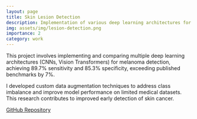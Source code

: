 ```yaml
---
layout: page
title: Skin Lesion Detection
description: Implementation of various deep learning architectures for melanoma detection
img: assets/img/lesion-detection.png
importance: 2
category: work
---
```


This project involves implementing and comparing multiple deep learning architectures (CNNs, Vision Transformers) for melanoma detection, achieving 89.7% sensitivity and 85.3% specificity, exceeding published benchmarks by 7%.

I developed custom data augmentation techniques to address class imbalance and improve model performance on limited medical datasets. This research contributes to improved early detection of skin cancer.

[GitHub Repository](https://github.com/adeola-jo/Pigmented-Skin-Lesion-Detection-in-Clinical-Images-Using-Deep-Learning-Methodologies)